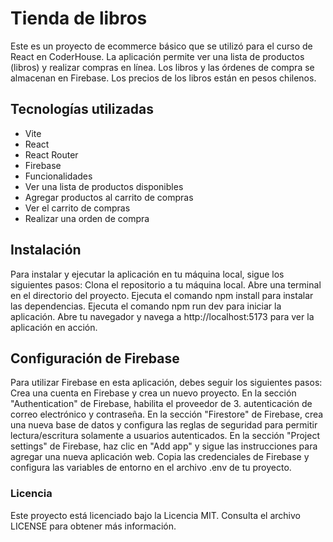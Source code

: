 # Tienda de libros
Este es un proyecto de ecommerce básico que se utilizó para el curso de React en CoderHouse. La aplicación permite ver una lista de productos (libros) y realizar compras en línea. Los libros y las órdenes de compra se almacenan en Firebase. Los precios de los libros están en pesos chilenos. 

## Tecnologías utilizadas
- Vite
- React
- React Router
- Firebase
- Funcionalidades
- Ver una lista de productos disponibles
- Agregar productos al carrito de compras
- Ver el carrito de compras
- Realizar una orden de compra


## Instalación
Para instalar y ejecutar la aplicación en tu máquina local, sigue los siguientes pasos:
Clona el repositorio a tu máquina local.
Abre una terminal en el directorio del proyecto.
Ejecuta el comando npm install para instalar las dependencias.
Ejecuta el comando npm run dev para iniciar la aplicación.
Abre tu navegador y navega a http://localhost:5173 para ver la aplicación en acción.


## Configuración de Firebase
Para utilizar Firebase en esta aplicación, debes seguir los siguientes pasos:
Crea una cuenta en Firebase y crea un nuevo proyecto.
En la sección "Authentication" de Firebase, habilita el proveedor de 3. autenticación de correo electrónico y contraseña.
En la sección "Firestore" de Firebase, crea una nueva base de datos y configura las reglas de seguridad para permitir lectura/escritura solamente a usuarios autenticados.
En la sección "Project settings" de Firebase, haz clic en "Add app" y sigue las instrucciones para agregar una nueva aplicación web.
Copia las credenciales de Firebase y configura las variables de entorno en el archivo .env de tu proyecto.

### Licencia
Este proyecto está licenciado bajo la Licencia MIT. Consulta el archivo LICENSE para obtener más información.